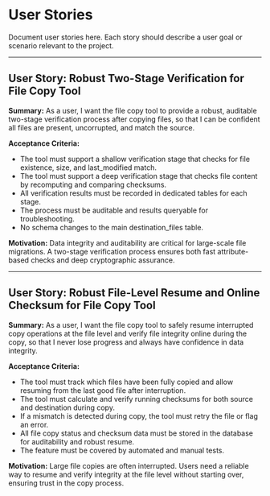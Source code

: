 # User Stories

Document user stories here. Each story should describe a user goal or scenario relevant to the project.

---

## User Story: Robust Two-Stage Verification for File Copy Tool

**Summary:**
As a user, I want the file copy tool to provide a robust, auditable two-stage verification process after copying files, so that I can be confident all files are present, uncorrupted, and match the source.

**Acceptance Criteria:**
- The tool must support a shallow verification stage that checks for file existence, size, and last_modified match.
- The tool must support a deep verification stage that checks file content by recomputing and comparing checksums.
- All verification results must be recorded in dedicated tables for each stage.
- The process must be auditable and results queryable for troubleshooting.
- No schema changes to the main destination_files table.

**Motivation:**
Data integrity and auditability are critical for large-scale file migrations. A two-stage verification process ensures both fast attribute-based checks and deep cryptographic assurance.

---

## User Story: Robust File-Level Resume and Online Checksum for File Copy Tool

**Summary:**
As a user, I want the file copy tool to safely resume interrupted copy operations at the file level and verify file integrity online during the copy, so that I never lose progress and always have confidence in data integrity.

**Acceptance Criteria:**
- The tool must track which files have been fully copied and allow resuming from the last good file after interruption.
- The tool must calculate and verify running checksums for both source and destination during copy.
- If a mismatch is detected during copy, the tool must retry the file or flag an error.
- All file copy status and checksum data must be stored in the database for auditability and robust resume.
- The feature must be covered by automated and manual tests.

**Motivation:**
Large file copies are often interrupted. Users need a reliable way to resume and verify integrity at the file level without starting over, ensuring trust in the copy process.
